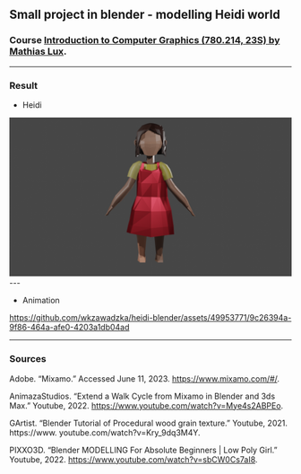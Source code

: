 ## Small project in blender - modelling Heidi world ##
### Course [Introduction to Computer Graphics (780.214, 23S) by Mathias Lux](http://www.itec.uni-klu.ac.at/~mlux/index.php?id=courses/intro-cg-ss20.md).
---

### Result
- Heidi
<img src="./result/heidi.png"  width="920"/>
---

- Animation
  
https://github.com/wkzawadzka/heidi-blender/assets/49953771/9c26394a-9f86-464a-afe0-4203a1db04ad

---
### Sources
Adobe. “Mixamo.” Accessed June 11, 2023. https://www.mixamo.com/#/.

AnimazaStudios. “Extend a Walk Cycle from Mixamo in Blender and 3ds Max.” Youtube, 2022. https://www.youtube.com/watch?v=Mye4s2ABPEo.

GArtist. “Blender Tutorial of Procedural wood grain texture.” Youtube, 2021. https://www. youtube.com/watch?v=Kry_9dq3M4Y.

PIXXO3D. “Blender MODELLING For Absolute Beginners | Low Poly Girl.” Youtube, 2022. https://www.youtube.com/watch?v=sbCW0Cs7aI8.
